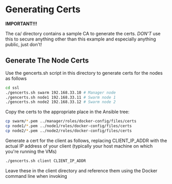 # Generating Certs

**IMPORTANT!!!**

The ca/ directory contains a sample CA to generate the certs. *DON'T* use this to secure anything other than this example and especially anything public, just don't!

## Generate The Node Certs

Use the gencerts.sh script in this directory to generate certs for the nodes as follows

```bash
cd ssl
./gencerts.sh swarm 192.168.33.10 # Manager node
./gencerts.sh node1 192.168.33.11 # Swarm node 1
./gencerts.sh node2 192.168.33.12 # Swarm node 2
```

Copy the certs to the appropriate place in the Ansible tree:

```bash
cp swarm/*.pem ../manager/roles/docker-config/files/certs
cp node1/*.pem ../node1/roles/docker-config/files/certs
cp node2/*.pem ../node2/roles/docker-config/files/certs
```

Generate a cert for the client as follows, replacing CLIENT_IP_ADDR with the actual IP address of your client (typically your host machine on which you're running the VMs)

```bash
./gencerts.sh client CLIENT_IP_ADDR
```
Leave these in the client directory and reference them using the Docker command line when invoking